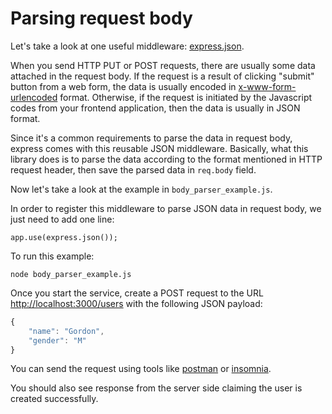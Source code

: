 # Parsing request body

Let's take a look at one useful middleware: [express.json](https://expressjs.com/en/api.html#express.json).

When you send HTTP PUT or POST requests, there are usually some data attached in the request body. If the request is a result of clicking "submit" button from a web form, the data is usually encoded in [x-www-form-urlencoded](https://developer.mozilla.org/en-US/docs/Web/HTTP/Methods/POST) format. Otherwise, if the request is initiated by the Javascript codes from your frontend application, then the data is usually in JSON format.

Since it's a common requirements to parse the data in request body, express comes with this reusable JSON middleware. Basically, what this library does is to parse the data according to the format mentioned in HTTP request header, then save the parsed data in `req.body` field.

Now let's take a look at the example in `body_parser_example.js`.

In order to register this middleware to parse JSON data in request body, we just need to add one line:

```text
app.use(express.json());
```

To run this example:

```text
node body_parser_example.js
```

Once you start the service, create a POST request to the URL [http://localhost:3000/users](http://localhost:3000/users) with the following JSON payload:

```javascript
{
    "name": "Gordon",
    "gender": "M"
}
```

You can send the request using tools like [postman](https://www.getpostman.com/) or [insomnia](https://insomnia.rest/).

You should also see response from the server side claiming the user is created successfully.

